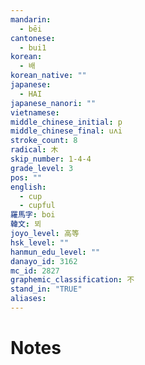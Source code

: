 ```yaml
---
mandarin:
  - bēi
cantonese:
  - bui1
korean:
  - 배
korean_native: ""
japanese:
  - HAI
japanese_nanori: ""
vietnamese:
middle_chinese_initial: p
middle_chinese_final: uʌi
stroke_count: 8
radical: 木
skip_number: 1-4-4
grade_level: 3
pos: ""
english:
  - cup
  - cupful
羅馬字: boi
韓文: 뵈
joyo_level: 高等
hsk_level: ""
hanmun_edu_level: ""
danayo_id: 3162
mc_id: 2827
graphemic_classification: 不
stand_in: "TRUE"
aliases:
---
```


# Notes
